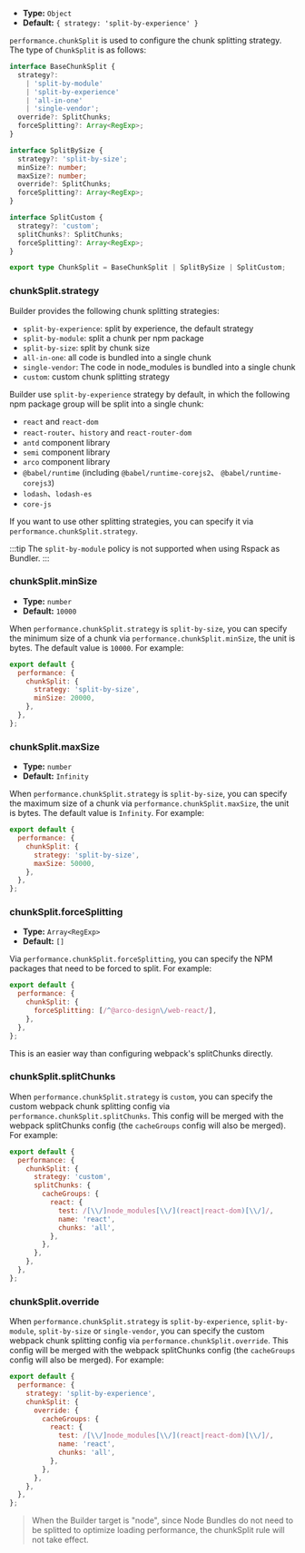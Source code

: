 - **Type:** `Object`
- **Default:** `{ strategy: 'split-by-experience' }`

`performance.chunkSplit` is used to configure the chunk splitting strategy. The type of `ChunkSplit` is as follows:

```ts
interface BaseChunkSplit {
  strategy?:
    | 'split-by-module'
    | 'split-by-experience'
    | 'all-in-one'
    | 'single-vendor';
  override?: SplitChunks;
  forceSplitting?: Array<RegExp>;
}

interface SplitBySize {
  strategy?: 'split-by-size';
  minSize?: number;
  maxSize?: number;
  override?: SplitChunks;
  forceSplitting?: Array<RegExp>;
}

interface SplitCustom {
  strategy?: 'custom';
  splitChunks?: SplitChunks;
  forceSplitting?: Array<RegExp>;
}

export type ChunkSplit = BaseChunkSplit | SplitBySize | SplitCustom;
```

### chunkSplit.strategy

Builder provides the following chunk splitting strategies:

- `split-by-experience`: split by experience, the default strategy
- `split-by-module`: split a chunk per npm package
- `split-by-size`: split by chunk size
- `all-in-one`: all code is bundled into a single chunk
- `single-vendor`: The code in node_modules is bundled into a single chunk
- `custom`: custom chunk splitting strategy

Builder use `split-by-experience` strategy by default, in which the following npm package group will be split into a single chunk:

- `react` and `react-dom`
- `react-router`、`history` and `react-router-dom`
- `antd` component library
- `semi` component library
- `arco` component library
- `@babel/runtime` (including `@babel/runtime-corejs2`、 `@babel/runtime-corejs3`)
- `lodash`、`lodash-es`
- `core-js`

If you want to use other splitting strategies, you can specify it via `performance.chunkSplit.strategy`.

:::tip
The `split-by-module` policy is not supported when using Rspack as Bundler.
:::

### chunkSplit.minSize

- **Type:** `number`
- **Default:** `10000`

When `performance.chunkSplit.strategy` is `split-by-size`, you can specify the minimum size of a chunk via `performance.chunkSplit.minSize`, the unit is bytes. The default value is `10000`. For example:

```js
export default {
  performance: {
    chunkSplit: {
      strategy: 'split-by-size',
      minSize: 20000,
    },
  },
};
```

### chunkSplit.maxSize

- **Type:** `number`
- **Default:** `Infinity`

When `performance.chunkSplit.strategy` is `split-by-size`, you can specify the maximum size of a chunk via `performance.chunkSplit.maxSize`, the unit is bytes. The default value is `Infinity`. For example:

```js
export default {
  performance: {
    chunkSplit: {
      strategy: 'split-by-size',
      maxSize: 50000,
    },
  },
};
```

### chunkSplit.forceSplitting

- **Type:** `Array<RegExp>`
- **Default:** `[]`

Via `performance.chunkSplit.forceSplitting`, you can specify the NPM packages that need to be forced to split. For example:

```js
export default {
  performance: {
    chunkSplit: {
      forceSplitting: [/^@arco-design\/web-react/],
    },
  },
};
```

This is an easier way than configuring webpack's splitChunks directly.

### chunkSplit.splitChunks

When `performance.chunkSplit.strategy` is `custom`, you can specify the custom webpack chunk splitting config via `performance.chunkSplit.splitChunks`. This config will be merged with the webpack splitChunks config (the `cacheGroups` config will also be merged). For example:

```js
export default {
  performance: {
    chunkSplit: {
      strategy: 'custom',
      splitChunks: {
        cacheGroups: {
          react: {
            test: /[\\/]node_modules[\\/](react|react-dom)[\\/]/,
            name: 'react',
            chunks: 'all',
          },
        },
      },
    },
  },
};
```

### chunkSplit.override

When `performance.chunkSplit.strategy` is `split-by-experience`, `split-by-module`, `split-by-size` or `single-vendor`, you can specify the custom webpack chunk splitting config via `performance.chunkSplit.override`. This config will be merged with the webpack splitChunks config (the `cacheGroups` config will also be merged). For example:

```js
export default {
  performance: {
    strategy: 'split-by-experience',
    chunkSplit: {
      override: {
        cacheGroups: {
          react: {
            test: /[\\/]node_modules[\\/](react|react-dom)[\\/]/,
            name: 'react',
            chunks: 'all',
          },
        },
      },
    },
  },
};
```

> When the Builder target is "node", since Node Bundles do not need to be splitted to optimize loading performance, the chunkSplit rule will not take effect.

